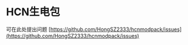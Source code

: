 # HCN生电包
可在此处提出问题 [https://github.com/HongSZ2333/hcnmodpack/issues](https://github.com/HongSZ2333/hcnmodpack/issues)
